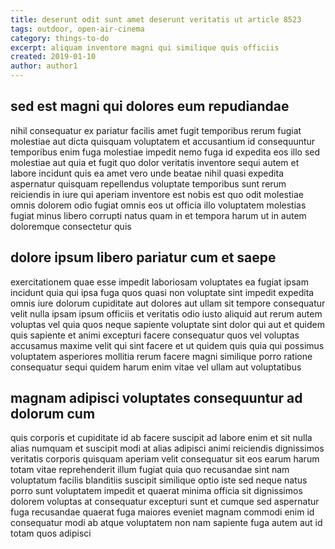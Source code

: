 ```yaml
---
title: deserunt odit sunt amet deserunt veritatis ut article 8523
tags: outdoor, open-air-cinema
category: things-to-do
excerpt: aliquam inventore magni qui similique quis officiis
created: 2019-01-10
author: author1
---
```


## sed est magni qui dolores eum repudiandae

nihil consequatur ex pariatur facilis amet fugit temporibus rerum fugiat molestiae aut dicta quisquam voluptatem et accusantium id consequuntur temporibus enim fuga molestiae impedit nemo fuga id expedita eos illo sed molestiae aut quia et fugit quo dolor veritatis inventore sequi autem et labore incidunt quis ea amet vero unde beatae nihil quasi expedita aspernatur quisquam repellendus voluptate temporibus sunt rerum reiciendis in iure qui aperiam inventore est nobis est quo odit molestiae omnis dolorem odio fugiat omnis eos ut officia illo voluptatem molestias fugiat minus libero corrupti natus quam in et tempora harum ut in autem doloremque consectetur quis

## dolore ipsum libero pariatur cum et saepe

exercitationem quae esse impedit laboriosam voluptates ea fugiat ipsam incidunt quia qui ipsa fuga quos quasi non voluptate sint impedit expedita omnis iure dolorum cupiditate aut dolores aut ullam sit tempore consequatur velit nulla ipsam ipsum officiis et veritatis odio iusto aliquid aut rerum autem voluptas vel quia quos neque sapiente voluptate sint dolor qui aut et quidem quis sapiente et animi excepturi facere consequatur quos vel voluptas accusamus maxime velit qui sint facere et ut quidem quis quia qui possimus voluptatem asperiores mollitia rerum facere magni similique porro ratione consequatur sequi quidem harum enim vitae vel ullam aut voluptatibus

## magnam adipisci voluptates consequuntur ad dolorum cum

quis corporis et cupiditate id ab facere suscipit ad labore enim et sit nulla alias numquam et suscipit modi at alias adipisci animi reiciendis dignissimos veritatis corporis quisquam aperiam velit consequatur sit eos earum harum totam vitae reprehenderit illum fugiat quia quo recusandae sint nam voluptatum facilis blanditiis suscipit similique optio iste sed neque natus porro sunt voluptatem impedit et quaerat minima officia sit dignissimos dolorem voluptas at consequatur excepturi sunt et cumque sed aspernatur fuga recusandae quaerat fuga maiores eveniet magnam commodi enim id consequatur modi ab atque voluptatem non nam sapiente fuga autem aut id totam quos adipisci
